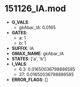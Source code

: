 # 151126_IA.mod

- **G_VALS**:
  - gkAbar_IA: 0.0165
- **GATES**:
  - a: 1
  - b: 1
- **SUFFIX**: IA
- **GMAX_NAME**: gkAbar_IA
- **STATES**: ['a', 'b']
- **I_VALS**:
  - 6.3: 0.01650036798886585
  - 37: 0.01650036798886585
- **ERROR_FLAGS**: []
